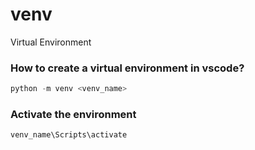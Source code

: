 # venv
Virtual Environment

### How to create a virtual environment in vscode?

```python
python -m venv <venv_name>
```

### Activate the environment

```python
venv_name\Scripts\activate
```      
